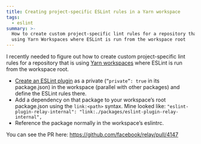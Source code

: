 ```yaml
---
title: Creating project-specific ESLint rules in a Yarn workspace
tags:
  - eslint
summary: >-
  How to create custom project-specific lint rules for a repository that is
  using Yarn Workspaces where ESLint is run from the workspace root
---
```

I recently needed to figure out how to create custom project-specific lint rules for a repository that is using [Yarn workspaces](https://classic.yarnpkg.com/lang/en/docs/workspaces/) where ESLint is run from the workspace root.

- [Create an ESLint plugin](https://eslint.org/docs/latest/developer-guide/working-with-plugins#create-a-plugin) as a private (`”private”: true` in its package.json) in the workspace (parallel with other packages) and define the ESLint rules there.
- Add a dependency on that package to your workspace’s root package.json using the `link:<path>` syntax. Mine looked like: `"eslint-plugin-relay-internal": "link:./packages/eslint-plugin-relay-internal",`
- Reference the package normally in the workspace’s eslintrc.

You can see the PR here: <https://github.com/facebook/relay/pull/4147>
